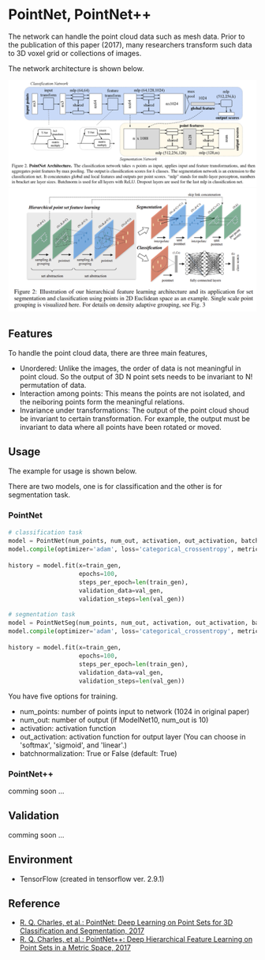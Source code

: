 # PointNet, PointNet++

The network can handle the point cloud data such as mesh data. Prior to the publication of this paper (2017), many researchers transform such data to 3D voxel grid or collections of images.

The network architecture is shown below.

![network_architecture](/images/pointnet_network_architecture.png)
![network_architecture](/images/pointnet2_network_architecture.png)

## Features

To handle the point cloud data, there are three main features,
- Unordered: Unlike the images, the order of data is not meaningful in point cloud. So the output of 3D N point sets needs to be invariant to N! permutation of data.
- Interaction among points: This means the points are not isolated, and the neiboring points form the meaningful relations.
- Invariance  under  transformations: The output of the point cloud shoud be invariant to certain transformation. For example, the output must be invariant to data where all points have been rotated or moved.

## Usage
The example for usage is shown below.

There are two models, one is for classification and the other is for segmentation task. 

### PointNet

```python
# classification task
model = PointNet(num_points, num_out, activation, out_activation, batchnormalization=True)
model.compile(optimizer='adam', loss='categorical_crossentropy', metrics=['accuracy'])

history = model.fit(x=train_gen,
                    epochs=100,
                    steps_per_epoch=len(train_gen),
                    validation_data=val_gen,
                    validation_steps=len(val_gen))
```
```python
# segmentation task
model = PointNetSeg(num_points, num_out, activation, out_activation, batchnormalization=True)
model.compile(optimizer='adam', loss='categorical_crossentropy', metrics=['accuracy'])

history = model.fit(x=train_gen,
                    epochs=100,
                    steps_per_epoch=len(train_gen),
                    validation_data=val_gen,
                    validation_steps=len(val_gen))
```

You have five options for training.

- num_points: number of points input to network (1024 in original paper)
- num_out: number of output (if ModelNet10, num_out is 10)
- activation: activation function
- out_activation: activation function for output layer (You can choose in 'softmax', 'sigmoid', and 'linear'.)
- batchnormalization: True or False (default: True)


### PointNet++

comming soon ...

## Validation

comming soon ...

## Environment

- TensorFlow (created in tensorflow ver. 2.9.1)

## Reference
- [R. Q. Charles, et al.: PointNet: Deep Learning on Point Sets for 3D Classification and Segmentation, 2017](https://arxiv.org/pdf/1612.00593.pdf)
- [R. Q. Charles, et al.: PointNet++: Deep Hierarchical Feature Learning on Point Sets in a Metric Space, 2017](https://arxiv.org/pdf/1706.02413.pdf)